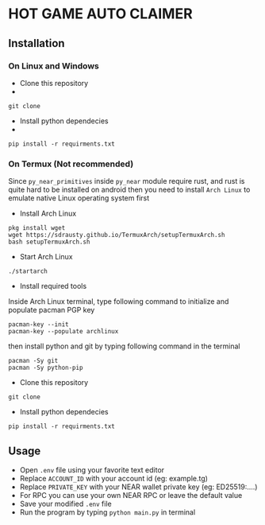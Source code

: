 # HOT GAME AUTO CLAIMER

## Installation

### On Linux and Windows

- Clone this repository
- 
```shell
git clone
```

- Install python dependecies
- 
```shell
pip install -r requirments.txt
```

### On Termux (Not recommended)

Since `py_near_primitives` inside `py_near` module require rust, and rust is quite hard to be installed on android then you need to install `Arch Linux` to emulate native Linux operating system first

- Install Arch Linux

```shell
pkg install wget
wget https://sdrausty.github.io/TermuxArch/setupTermuxArch.sh
bash setupTermuxArch.sh
```

- Start Arch Linux

```shell
./startarch
```

- Install required tools

Inside Arch Linux terminal, type following command to initialize and populate pacman PGP key

```shell
pacman-key --init
pacman-key --populate archlinux
```

then install python and git by typing following command in the terminal

```shell
pacman -Sy git
pacman -Sy python-pip
```

- Clone this repository

```shell
git clone 
```

- Install python dependecies

```shell
pip install -r requirments.txt
```

## Usage

- Open `.env` file using your favorite text editor
- Replace `ACCOUNT_ID` with your account id (eg: example.tg)
- Replace `PRIVATE_KEY` with your NEAR wallet private key (eg: ED25519:....) 
- For RPC you can use your own NEAR RPC or leave the default value
- Save your modified `.env` file
- Run the program by typing `python main.py` in terminal

